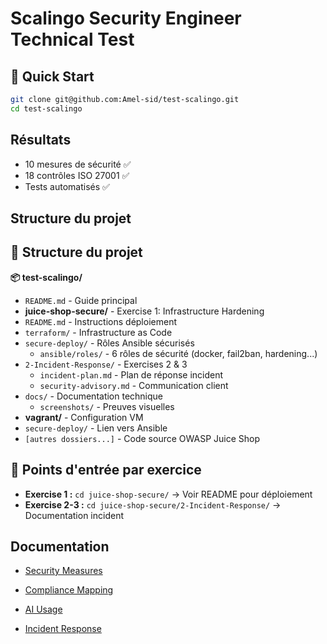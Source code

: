 # Scalingo Security Engineer Technical Test

## 🚀 Quick Start
```bash
git clone git@github.com:Amel-sid/test-scalingo.git
cd test-scalingo
```

## Résultats
- 10 mesures de sécurité ✅
- 18 contrôles ISO 27001 ✅  
- Tests automatisés ✅

## Structure du projet
## 📁 Structure du projet

**📦 test-scalingo/**
- `README.md` - Guide principal
- **juice-shop-secure/** - Exercise 1: Infrastructure Hardening
 - `README.md` - Instructions déploiement
 - `terraform/` - Infrastructure as Code
 - `secure-deploy/` - Rôles Ansible sécurisés
   - `ansible/roles/` - 6 rôles de sécurité (docker, fail2ban, hardening...)
 - `2-Incident-Response/` - Exercises 2 & 3
   - `incident-plan.md` - Plan de réponse incident
   - `security-advisory.md` - Communication client
 - `docs/` - Documentation technique
   - `screenshots/` - Preuves visuelles
- **vagrant/** - Configuration VM
 - `secure-deploy/` - Lien vers Ansible
- `[autres dossiers...]` - Code source OWASP Juice Shop

## 🎯 Points d'entrée par exercice
- **Exercise 1 :** `cd juice-shop-secure/` → Voir README pour déploiement
- **Exercise 2-3 :** `cd juice-shop-secure/2-Incident-Response/` → Documentation incident
## Documentation
- [Security Measures](docs/SECURITY_MEASURES.md)
- [Compliance Mapping](docs/COMPLIANCE_MAPPING.md)
- [AI Usage](docs/AI_USAGE.md)

- [Incident Response](2-Incident-Response/)

